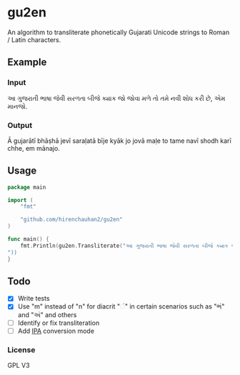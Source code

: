 # gu2en

An algorithm to transliterate phonetically Gujarati Unicode strings to Roman / Latin characters.


## Example

### Input

આ ગુજરાતી ભાષા જેવી સરળતા બીજે ક્યાક જો જોવા મળે તો તમે નવી શોધ કરી છે, એમ માનજો.

### Output

Ā gujarātī bhāṣhā jevī saraḷatā bīje kyāk jo jovā maḷe to tame navī shodh karī chhe, em mānajo.

## Usage

```go
package main

import (
	"fmt"

	"github.com/hirenchauhan2/gu2en"
)

func main() {
    fmt.Println(gu2en.Transliterate("આ ગુજરાતી ભાષા જેવી સરળતા બીજે ક્યાક જો જોવા મળે તો તમે નવી શોધ કરી છે, એમ માનજો.
"))
}
```

## Todo

- [x] Write tests
- [x] Use "m" instead of "n" for diacrit "ં" in certain scenarios such as "ભં" and "અં" and others
- [ ] Identify or fix transliteration
- [ ] Add [IPA](https://www.wikiwand.com/en/International_Phonetic_Alphabet) conversion mode

### License
GPL V3
